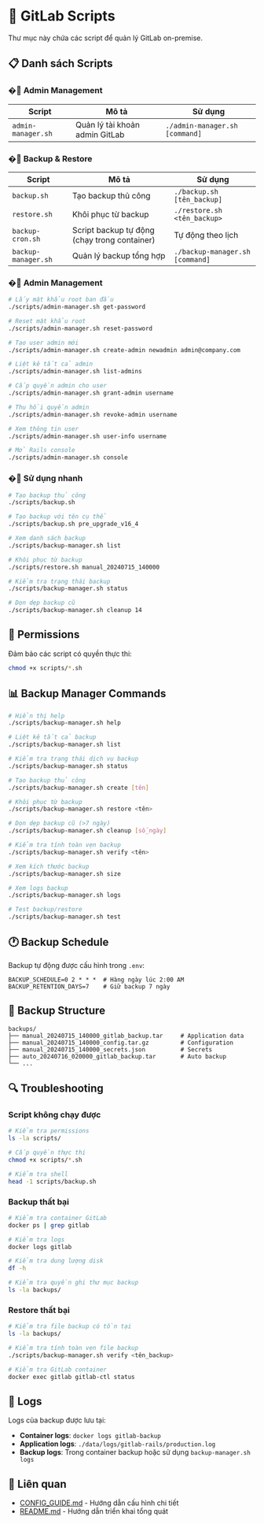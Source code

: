 # 🔧 GitLab Scripts

Thư mục này chứa các script để quản lý GitLab on-premise.

## 📋 Danh sách Scripts

### �‍💼 Admin Management

| Script | Mô tả | Sử dụng |
|--------|-------|---------|
| `admin-manager.sh` | Quản lý tài khoản admin GitLab | `./admin-manager.sh [command]` |

### �🔄 Backup & Restore

| Script | Mô tả | Sử dụng |
|--------|-------|---------|
| `backup.sh` | Tạo backup thủ công | `./backup.sh [tên_backup]` |
| `restore.sh` | Khôi phục từ backup | `./restore.sh <tên_backup>` |
| `backup-cron.sh` | Script backup tự động (chạy trong container) | Tự động theo lịch |
| `backup-manager.sh` | Quản lý backup tổng hợp | `./backup-manager.sh [command]` |

### �‍💼 Admin Management

```bash
# Lấy mật khẩu root ban đầu
./scripts/admin-manager.sh get-password

# Reset mật khẩu root
./scripts/admin-manager.sh reset-password

# Tạo user admin mới
./scripts/admin-manager.sh create-admin newadmin admin@company.com

# Liệt kê tất cả admin
./scripts/admin-manager.sh list-admins

# Cấp quyền admin cho user
./scripts/admin-manager.sh grant-admin username

# Thu hồi quyền admin
./scripts/admin-manager.sh revoke-admin username

# Xem thông tin user
./scripts/admin-manager.sh user-info username

# Mở Rails console
./scripts/admin-manager.sh console
```

### �🚀 Sử dụng nhanh

```bash
# Tạo backup thủ công
./scripts/backup.sh

# Tạo backup với tên cụ thể
./scripts/backup.sh pre_upgrade_v16_4

# Xem danh sách backup
./scripts/backup-manager.sh list

# Khôi phục từ backup
./scripts/restore.sh manual_20240715_140000

# Kiểm tra trạng thái backup
./scripts/backup-manager.sh status

# Dọn dẹp backup cũ
./scripts/backup-manager.sh cleanup 14
```

## 🔐 Permissions

Đảm bảo các script có quyền thực thi:

```bash
chmod +x scripts/*.sh
```

## 📊 Backup Manager Commands

```bash
# Hiển thị help
./scripts/backup-manager.sh help

# Liệt kê tất cả backup
./scripts/backup-manager.sh list

# Kiểm tra trạng thái dịch vụ backup
./scripts/backup-manager.sh status

# Tạo backup thủ công
./scripts/backup-manager.sh create [tên]

# Khôi phục từ backup
./scripts/backup-manager.sh restore <tên>

# Dọn dẹp backup cũ (>7 ngày)
./scripts/backup-manager.sh cleanup [số_ngày]

# Kiểm tra tính toàn vẹn backup
./scripts/backup-manager.sh verify <tên>

# Xem kích thước backup
./scripts/backup-manager.sh size

# Xem logs backup
./scripts/backup-manager.sh logs

# Test backup/restore
./scripts/backup-manager.sh test
```

## 🕐 Backup Schedule

Backup tự động được cấu hình trong `.env`:

```env
BACKUP_SCHEDULE=0 2 * * *  # Hàng ngày lúc 2:00 AM
BACKUP_RETENTION_DAYS=7    # Giữ backup 7 ngày
```

## 📁 Backup Structure

```
backups/
├── manual_20240715_140000_gitlab_backup.tar     # Application data
├── manual_20240715_140000_config.tar.gz         # Configuration
├── manual_20240715_140000_secrets.json          # Secrets
├── auto_20240716_020000_gitlab_backup.tar       # Auto backup
└── ...
```

## 🔍 Troubleshooting

### Script không chạy được

```bash
# Kiểm tra permissions
ls -la scripts/

# Cấp quyền thực thi
chmod +x scripts/*.sh

# Kiểm tra shell
head -1 scripts/backup.sh
```

### Backup thất bại

```bash
# Kiểm tra container GitLab
docker ps | grep gitlab

# Kiểm tra logs
docker logs gitlab

# Kiểm tra dung lượng disk
df -h

# Kiểm tra quyền ghi thư mục backup
ls -la backups/
```

### Restore thất bại

```bash
# Kiểm tra file backup có tồn tại
ls -la backups/

# Kiểm tra tính toàn vẹn file backup
./scripts/backup-manager.sh verify <tên_backup>

# Kiểm tra GitLab container
docker exec gitlab gitlab-ctl status
```

## 📝 Logs

Logs của backup được lưu tại:

- **Container logs**: `docker logs gitlab-backup`
- **Application logs**: `./data/logs/gitlab-rails/production.log`
- **Backup logs**: Trong container backup hoặc sử dụng `backup-manager.sh logs`

## 🔗 Liên quan

- [CONFIG_GUIDE.md](../docs/CONFIG_GUIDE.md) - Hướng dẫn cấu hình chi tiết
- [README.md](../README.md) - Hướng dẫn triển khai tổng quát
